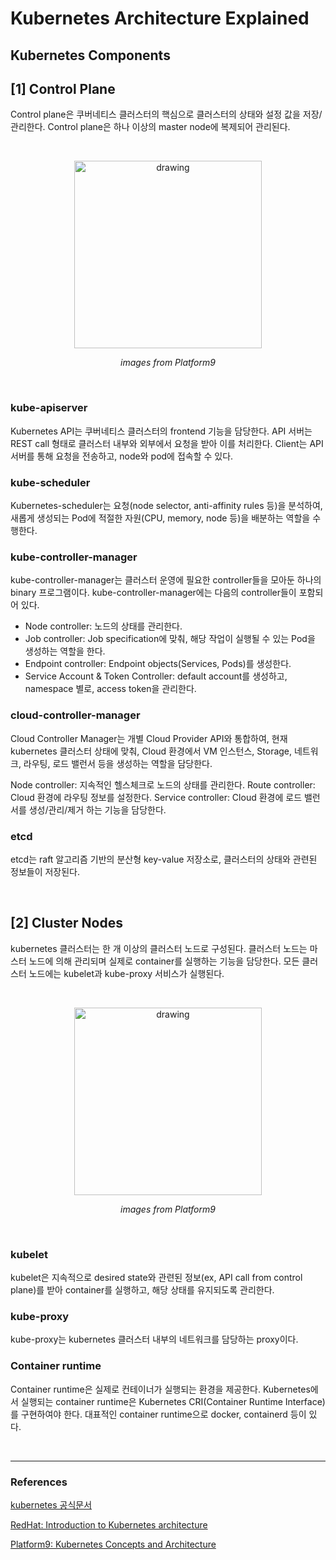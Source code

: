 
# Kubernetes Architecture Explained

## Kubernetes Components

## [1] Control Plane

Control plane은 쿠버네티스 클러스터의 핵심으로 클러스터의 상태와 설정 값을 저장/관리한다. Control plane은 하나 이상의 master node에 복제되어 관리된다.

&nbsp;

<center><img src="https://platform9.com/wp-content/uploads/2019/05/Kubernetes-control-plane-taxonomy-480x724.jpg" alt="drawing" style="width:300px;"/></center>

*<center>images from Platform9</center>*

&nbsp;


### kube-apiserver

Kubernetes API는 쿠버네티스 클러스터의 frontend 기능을 담당한다. API 서버는 REST call 형태로 클러스터 내부와 외부에서 요청을 받아 이를 처리한다. Client는 API 서버를 통해 요청을 전송하고, node와 pod에 접속할 수 있다.

### kube-scheduler

Kubernetes-scheduler는 요청(node selector, anti-affinity rules 등)을 분석하여, 새롭게 생성되는 Pod에 적절한 자원(CPU, memory, node 등)을 배분하는 역할을 수행한다.

### kube-controller-manager

kube-controller-manager는 클러스터 운영에 필요한 controller들을 모아둔 하나의 binary 프로그램이다. kube-controller-manager에는 다음의 controller들이 포함되어 있다.

- Node controller: 노드의 상태를 관리한다.
- Job controller: Job specification에 맞춰, 해당 작업이 실행될 수 있는 Pod을 생성하는 역할을 한다.
- Endpoint controller: Endpoint objects(Services, Pods)를 생성한다.
- Service Account & Token Controller: default account를 생성하고, namespace 별로, access token을 관리한다.

### cloud-controller-manager

Cloud Controller Manager는 개별 Cloud Provider API와 통합하여, 현재 kubernetes 클러스터 상태에 맞춰, Cloud 환경에서 VM 인스턴스, Storage, 네트워크, 라우팅, 로드 밸런서 등을 생성하는 역할을 담당한다.

Node controller: 지속적인 헬스체크로 노드의 상태를 관리한다.
Route controller: Cloud 환경에 라우팅 정보를 설정한다.
Service controller: Cloud 환경에 로드 밸런서를 생성/관리/제거 하는 기능을 담당한다.


### etcd

etcd는 raft 알고리즘 기반의 분산형 key-value 저장소로, 클러스터의 상태와 관련된 정보들이 저장된다. 

&nbsp;

## [2] Cluster Nodes

kubernetes 클러스터는 한 개 이상의 클러스터 노드로 구성된다. 클러스터 노드는 마스터 노드에 의해 관리되며 실제로 container를 실행하는 기능을 담당한다. 모든 클러스터 노드에는 kubelet과 kube-proxy 서비스가 실행된다. 

&nbsp;

<center><img src="https://platform9.com/wp-content/uploads/2019/05/Kubernetes-node-taxonomy-480x581.jpg" alt="drawing" style="width:300px;"/></center>

*<center>images from Platform9</center>*

&nbsp;

### kubelet
kubelet은 지속적으로 desired state와 관련된 정보(ex, API call from control plane)를 받아 container를 실행하고, 해당 상태를 유지되도록 관리한다.

### kube-proxy
kube-proxy는 kubernetes 클러스터 내부의 네트워크를 담당하는 proxy이다. 

### Container runtime 

Container runtime은 실제로 컨테이너가 실행되는 환경을 제공한다. Kubernetes에서 실행되는 container runtime은 Kubernetes CRI(Container Runtime Interface)를 구현하여야 한다. 대표적인 container runtime으로 docker, containerd 등이 있다. 

&nbsp;

--- 
### References

[kubernetes 공식문서](https://kubernetes.io/docs/concepts/overview/components/)

[RedHat: Introduction to Kubernetes architecture](https://www.redhat.com/en/topics/containers/kubernetes-architecture)

[Platform9: Kubernetes Concepts and Architecture](https://platform9.com/blog/kubernetes-enterprise-chapter-2-kubernetes-architecture-concepts/#Kubernetes-Control-Plane)